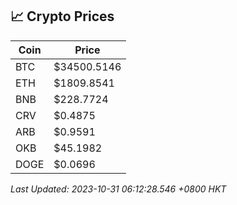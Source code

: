 ## 📈 Crypto Prices

| Coin | Price |
| ---- | ----- |
| BTC | $34500.5146 |
| ETH | $1809.8541 |
| BNB | $228.7724 |
| CRV | $0.4875 |
| ARB | $0.9591 |
| OKB | $45.1982 |
| DOGE | $0.0696 |

_Last Updated: 2023-10-31 06:12:28.546 +0800 HKT_